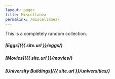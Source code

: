 ```yaml
---
layout: pagec
title: Miscellanea 
permalink: /miscellanea/
---
```


This is a completely random collection. 

##### [Eggs]({{ site.url }}/eggs/)

##### [Movies]({{ site.url }}/movies/)

##### [University Buildings]({{ site.url }}/universities/)

